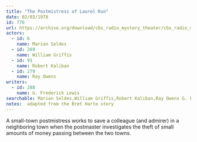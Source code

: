 ```yaml
---
title: "The Postmistress of Laurel Run"
date: 02/03/1978
id: 776
url: https://archive.org/download/cbs_radio_mystery_theater/cbs_radio_mystery_theater-0751-0800.zip/cbs_radio_mystery_theater-0751-0800%2Fcbsrmt_0776_the_postmistress_of_laurel_run.mp3
actors:  
  - id: 6
    name: Marian Seldes  
  - id: 269
    name: William Griffis  
  - id: 91
    name: Robert Kaliban  
  - id: 279
    name: Ray Owens
writers:  
  - id: 288
    name: G. Frederick Lewis
searchable: Marian Seldes,William Griffis,Robert Kaliban,Ray Owens G. Frederick Lewis
notes:  adapted from the Bret Harte story
---
```

A small-town postmistress works to save a colleague (and admirer) in a neighboring town when the postmaster investigates the theft of small amounts of money passing between the two towns.